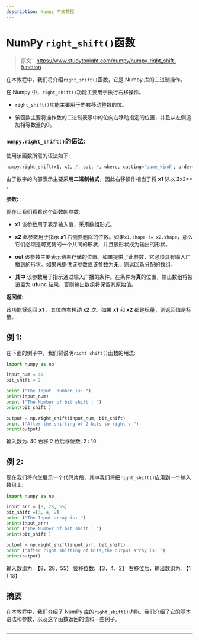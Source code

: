 ```yaml
---
description: Numpy 中文教程
---
```


# NumPy `right_shift()`函数

> 原文：<https://www.studytonight.com/numpy/numpy-right_shift-function>

在本教程中，我们将介绍`right_shift()`函数，它是 Numpy 库的二进制操作。

在 Numpy 中，`right_shift()`功能主要用于执行右移操作。

*   `right_shift()`功能主要用于向右移动整数的位。

*   该函数主要将操作数的二进制表示中的位向右移动指定的位置，并且从左侧追加相等数量的**0**。

### `numpy.right_shift()`的语法:

使用该函数所需的语法如下:

```py
numpy.right_shift(x1, x2, /, out, *, where, casting='same_kind', order='K',dtype,subok=True[, signature, extobj]) = <ufunc 'right_shift'>
```

由于数字的内部表示主要采用**二进制格式**，因此右移操作相当于将 **x1** 除以 **2**x2** 。

**参数:**

现在让我们看看这个函数的参数:

*   **x1**
    该参数用于表示输入值，采用数组形式。

*   **x2**
    此参数用于指示 **x1** 右侧要删除的位数。如果`x1.shape != x2.shape`，那么它们必须是可宽铸的一个共同的形状，并且该形状成为输出的形状。

*   **out**
    该参数主要表示结果存储的位置。如果提供了此参数，它必须具有输入广播到的形状。如果未提供该参数或该参数为**无**，则返回新分配的数组。

*   **其中**
    该参数用于指示通过输入广播的条件。在条件为**真**的位置，输出数组将被设置为 **ufunc** 结果，否则输出数组将保留其原始值。

**返回值:**

该功能将返回 **x1** ，其位向右移动 **x2** 次。如果 **x1** 和 **x2** 都是标量，则返回值是标量。

## 例 1:

在下面的例子中，我们将说明`right_shift()`函数的用法:

```py
import numpy as np

input_num = 40
bit_shift = 2

print ("The Input  number is: ")
print(input_num) 
print ("The Number of bit shift : ")
print(bit_shift )  

output = np.right_shift(input_num, bit_shift)  
print ("After the shifting of 2 bits to right : ")
print(output) 
```

输入数为:
40
右移 2 位后移位数:
2
:
10

## 例 2:

现在我们将向您展示一个代码片段，其中我们将把`right_shift()`应用到一个输入数组上:

```py
import numpy as np

input_arr = [8, 28, 55] 
bit_shift =[3, 4, 2] 
print ("The Input array is: ")
print(input_arr) 
print ("The Number of bit shift : ")
print(bit_shift )  

output = np.right_shift(input_arr, bit_shift)  
print ("After right shifting of bits,the output array is: ")
print(output) 
```

输入数组为:
【8，28，55】
位移位数:
【3，4，2】
右移位后，输出数组为:
【1 1 13】

## 摘要

在本教程中，我们介绍了 NumPy 库的`right_shift()`功能。我们介绍了它的基本语法和参数，以及这个函数返回的值和一些例子。

* * *

* * *